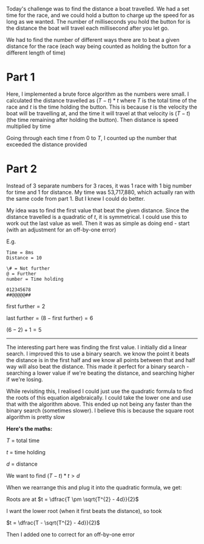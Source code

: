 Today's challenge was to find the distance a boat travelled. We had a set time for the race, and we could hold a button to charge up the speed for as long as we wanted. The number of milliseconds you hold the button for is the distance the boat will travel each millisecond after you let go.

We had to find the number of different ways there are to beat a given distance for the race (each way being counted as holding the button for a different length of time)

# Part 1

Here, I implemented a brute force algorithm as the numbers were small. I calculated the distance travelled as $(T - t) * t$ where $T$ is the total time of the race and $t$ is the time holding the button. This is because $t$ is the velocity the boat will be travelling at, and the time it will travel at that velocity is $(T - t)$ (the time remaining after holding the button). Then distance is speed multiplied by time

Going through each time $t$ from $0$ to $T$, I counted up the number that exceeded the distance provided

# Part 2

Instead of 3 separate numbers for 3 races, it was 1 race with 1 big number for time and 1 for distance. My time was 53,717,880, which actually ran with the same code from part 1. But I knew I could do better.

My idea was to find the first value that beat the given distance. Since the distance travelled is a quadratic of $t$, it is symmetrical. I could use this to work out the last value as well. Then it was as simple as doing end - start (with an adjustment for an off-by-one error)

E.g.

```
Time = 8ms
Distance = 10

\# = Not further
@ = Further
number = Time holding

012345678
##@@@@@##
```

$\text{first further} = 2$

$\text{last further} = (8 - \text{first further}) = 6$

$(6 - 2) + 1 = 5$

---

The interesting part here was finding the first value. I initially did a linear search. I improved this to use a binary search. we know the point it beats the distance is in the first half and we know all points between that and half way will also beat the distance. This made it perfect for a binary search - searching a lower value if we're beating the distance, and searching higher if we're losing.

While revisiting this, I realised I could just use the quadratic formula to find the roots of this equation algebraically. I could take the lower one and use that with the algorithm above. This ended up not being any faster than the binary search (sometimes slower). I believe this is because the square root algorithm is pretty slow

**Here's the maths:**

$T$ = total time

$t$ = time holding

$d$ = distance

We want to find $(T - t) * t > d$

When we rearrange this and plug it into the quadratic formula, we get:

Roots are at $t = \dfrac{T \pm \sqrt{T^{2} - 4d}}{2}$

I want the lower root (when it first beats the distance), so took

$t = \dfrac{T - \sqrt{T^{2} - 4d}}{2}$

Then I added one to correct for an off-by-one error
